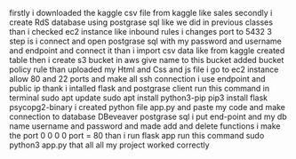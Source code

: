 firstly i downloaded the kaggle csv file from kaggle like sales secondly i create RdS database using postgrase sql like we did in previous classes than i checked ec2 instance 
like inbound rules i changes port to 5432 
3 step is i connect and open postgrase sql with my password and username and endpoint and connect it than i import csv data like from kaggle created table 
then i create s3 bucket in aws give name to this bucket added bucket policy rule than uploaded my Html and Css and js file i go to ec2 instance allow 80 and 22 ports and make all
ssh connection i use endpoint and public ip thank i intalled flask and postgrase client
 run this command in terminal sudo apt update
sudo apt install python3-pip
pip3 install flask psycopg2-binary
i created python file app.py and paste my code and make connection to database DBeveaver postgrase sql i put end-point and my db name username and password and made add and delete functions
i make the port 0 0 0 0 port = 80
than i run flask app 
run this command sudo python3 app.py
that all all my project worked correctly 
